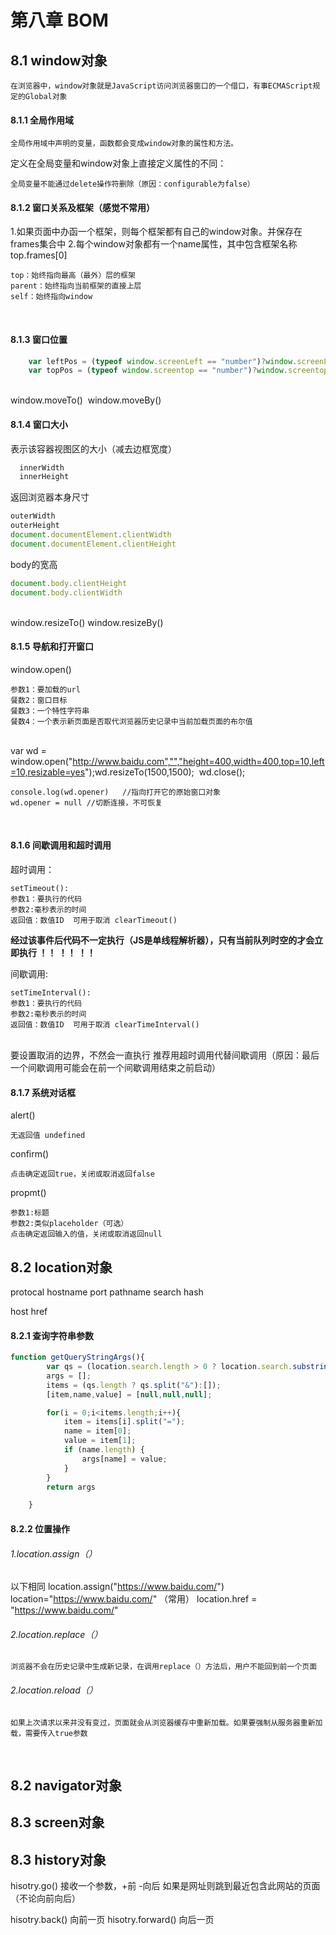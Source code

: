 # 第八章 BOM
## 8.1 window对象
    在浏览器中，window对象就是JavaScript访问浏览器窗口的一个借口，有事ECMAScript规定的Global对象
#### 8.1.1 全局作用域
    全局作用域中声明的变量，函数都会变成window对象的属性和方法。

定义在全局变量和window对象上直接定义属性的不同：
    
    全局变量不能通过delete操作符删除（原因：configurable为false）

#### 8.1.2 窗口关系及框架（感觉不常用）
1.如果页面中办函一个框架，则每个框架都有自己的window对象。并保存在frames集合中
2.每个window对象都有一个name属性，其中包含框架名称 
 top.frames[0]

    top：始终指向最高（最外）层的框架
    parent：始终指向当前框架的直接上层
    self：始终指向window


​    
#### 8.1.3 窗口位置
```javascript
	var leftPos = (typeof window.screenLeft == "number")?window.screenLeft : window.screenX;
	var topPos = (typeof window.screentop == "number")?window.screentop : window.screenY;
```


​        
​    window.moveTo()
​    window.moveBy()

#### 8.1.4 窗口大小
表示该容器视图区的大小（减去边框宽度）
    
```javascript
  innerWidth
  innerHeight
```
返回浏览器本身尺寸
    
```javascript
outerWidth
outerHeight
document.documentElement.clientWidth
document.documentElement.clientHeight
```

body的宽高

```javascript
document.body.clientHeight
document.body.clientWidth
```


​    
window.resizeTo()
window.resizeBy()


#### 8.1.5 导航和打开窗口
window.open()
    
    参数1：要加载的url
    餐数2：窗口目标
    餐数3：一个特性字符串
    餐数4：一个表示新页面是否取代浏览器历史记录中当前加载页面的布尔值


​    
​    var wd = window.open("http://www.baidu.com","","height=400,width=400,top=10,left=10,resizable=yes");
​    wd.resizeTo(1500,1500);
​    wd.close();
​    

    console.log(wd.opener)   //指向打开它的原始窗口对象  
    wd.opener = null //切断连接，不可恢复


​    
#### 8.1.6 间歇调用和超时调用
超时调用：

    setTimeout():
    参数1：要执行的代码
    参数2:毫秒表示的时间
    返回值：数值ID  可用于取消 clearTimeout()
**经过该事件后代码不一定执行（JS是单线程解析器），只有当前队列时空的才会立即执行 ！！ ！！ ！！**

间歇调用:

    setTimeInterval():
    参数1：要执行的代码
    参数2:毫秒表示的时间
    返回值：数值ID  可用于取消 clearTimeInterval()


​    
 要设置取消的边界，不然会一直执行
 推荐用超时调用代替间歇调用（原因：最后一个间歇调用可能会在前一个间歇调用结束之前启动）

#### 8.1.7 系统对话框
alert()

    无返回值 undefined
confirm()

    点击确定返回true，关闭或取消返回false
propmt()

    参数1:标题
    参数2:类似placeholder（可选）
    点击确定返回输入的值，关闭或取消返回null

## 8.2 location对象

protocal hostname port pathname search hash

host href

#### 8.2.1 查询字符串参数

```javascript
function getQueryStringArgs(){
		var qs = (location.search.length > 0 ? location.search.substring(1) : "");
		args = [];
		items = (qs.length ? qs.split("&"):[]);
		[item,name,value] = [null,null,null];

		for(i = 0;i<items.length;i++){
			item = items[i].split("=");
			name = item[0];
			value = item[1];
			if (name.length) {
				args[name] = value;
			}
		}
		return args

	}
```

#### 8.2.2 位置操作
###### 1.location.assign（）
以下相同
    location.assign("https://www.baidu.com/")
    location="https://www.baidu.com/"
   （常用） location.href = "https://www.baidu.com/"

###### 2.location.replace（）

    浏览器不会在历史记录中生成新记录，在调用replace（）方法后，用户不能回到前一个页面

###### 2.location.reload（）
    如果上次请求以来并没有变过，页面就会从浏览器缓存中重新加载。如果要强制从服务器重新加载，需要传入true参数


​    
## 8.2 navigator对象

## 8.3 screen对象

## 8.3 history对象
hisotry.go() 
    接收一个参数，+前 -向后
    如果是网址则跳到最近包含此网站的页面（不论向前向后）
    
hisotry.back() 向前一页
hisotry.forward()   向后一页